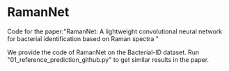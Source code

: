 # RamanNet
Code for the paper:"RamanNet: A lightweight convolutional neural network for bacterial identification based on Raman spectra "

We provide the code of RamanNet on the Bacterial-ID dataset. Run "01_reference_prediction_github.py" to get similar results in the paper.
